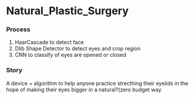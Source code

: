 # Natural_Plastic_Surgery


### Process

1. HaarCascade to detect face
2. Dlib Shape Detector to detect eyes and crop region
3. CNN to classify of eyes are opened or closed

### Story
A device + algorithm to help anyone practice strecthing their eyelids in the hope of making their eyes bigger in a natural?(zero budget way.


